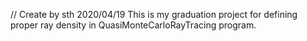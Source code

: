 // Create by sth 2020/04/19
This is my graduation project for defining proper ray density in QuasiMonteCarloRayTracing program.
